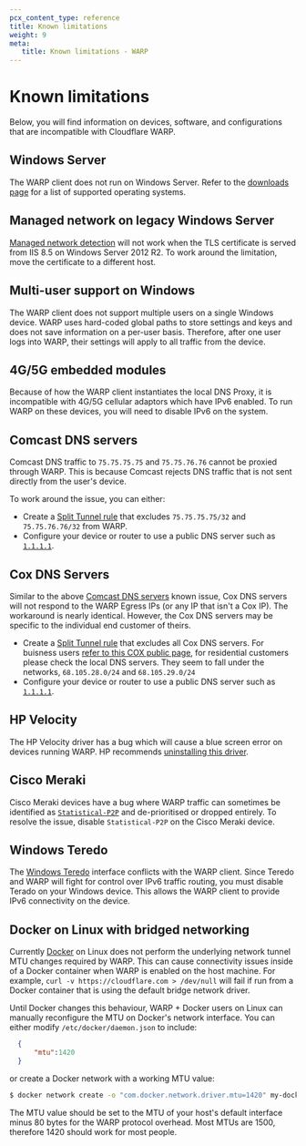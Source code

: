 ```yaml
---
pcx_content_type: reference
title: Known limitations
weight: 9
meta:
   title: Known limitations - WARP
---
```


# Known limitations

Below, you will find information on devices, software, and configurations that are incompatible with Cloudflare WARP.

## Windows Server

The WARP client does not run on Windows Server. Refer to the [downloads page](/cloudflare-one/connections/connect-devices/warp/download-warp/) for a list of supported operating systems.

## Managed network on legacy Windows Server

[Managed network detection](/cloudflare-one/connections/connect-devices/warp/configure-warp/managed-networks/) will not work when the TLS certificate is served from IIS 8.5 on Windows Server 2012 R2. To work around the limitation, move the certificate to a different host.

## Multi-user support on Windows

The WARP client does not support multiple users on a single Windows device. WARP uses hard-coded global paths to store settings and keys and does not save information on a per-user basis. Therefore, after one user logs into WARP, their settings will apply to all traffic from the device.

## 4G/5G embedded modules

Because of how the WARP client instantiates the local DNS Proxy, it is incompatible with 4G/5G cellular adaptors which have IPv6 enabled.  To run WARP on these devices, you will need to disable IPv6 on the system.

## Comcast DNS servers

Comcast DNS traffic to `75.75.75.75` and `75.75.76.76` cannot be proxied through WARP. This is because Comcast rejects DNS traffic that is not sent directly from the user's device.

To work around the issue, you can either:

- Create a [Split Tunnel rule](/cloudflare-one/connections/connect-devices/warp/configure-warp/route-traffic/split-tunnels/) that excludes `75.75.75.75/32` and `75.75.76.76/32` from WARP.
- Configure your device or router to use a public DNS server such as [`1.1.1.1`](https://1.1.1.1/dns/).

## Cox DNS Servers

Similar to the above [Comcast DNS servers](cloudflare-one/connections/connect-devices/warp/troubleshooting/known-limitations/#comcast-dns-servers) known issue, Cox DNS servers will not respond to the WARP Egress IPs (or any IP that isn't a Cox IP).  The workaround is nearly identical.  However, the Cox DNS servers may be specific to the individual end customer of theirs.  

- Create a [Split Tunnel rule](/cloudflare-one/connections/connect-devices/warp/configure-warp/route-traffic/split-tunnels/) that excludes all Cox DNS servers.  For buisness users [refer to this COX public page](https://www.cox.com/business/support/cox-business-dns-and-mail-exchange-hosting-services.html), for residential customers please check the local DNS servers.  They seem to fall under the networks, `68.105.28.0/24` and `68.105.29.0/24`
- Configure your device or router to use a public DNS server such as [`1.1.1.1`](https://1.1.1.1/dns/).

## HP Velocity

The HP Velocity driver has a bug which will cause a blue screen error on devices running WARP. HP recommends [uninstalling this driver](https://support.hp.com/gb-en/document/c06266198).

## Cisco Meraki

Cisco Meraki devices have a bug where WARP traffic can sometimes be identified as [`Statistical-P2P`](https://www.cisco.com/c/en/us/td/docs/ios-xml/ios/qos_nbar/prot_lib/config_library/pp4600/nbar-prot-pack4600/s.html#wp1488575851) and de-prioritised or dropped entirely. To resolve the issue, disable `Statistical-P2P` on the Cisco Meraki device.

## Windows Teredo

The [Windows Teredo](https://learn.microsoft.com/en-us/windows/win32/teredo/about-teredo) interface conflicts with the WARP client. Since Teredo and WARP will fight for control over IPv6 traffic routing, you must disable Terado on your Windows device. This allows the WARP client to provide IPv6 connectivity on the device.

## Docker on Linux with bridged networking

Currently [Docker](https://www.docker.com/products/container-runtime/) on Linux does not perform the underlying network tunnel MTU changes required by WARP. This can cause connectivity issues inside of a Docker container when WARP is enabled on the host machine. For example, `curl -v https://cloudflare.com > /dev/null` will fail if run from a Docker container that is using the default bridge network driver.

Until Docker changes this behaviour, WARP + Docker users on Linux can manually reconfigure the MTU on Docker's network interface. You can either modify `/etc/docker/daemon.json` to include:

```json
  {
      "mtu":1420
  }
```

or create a Docker network with a working MTU value:

```sh
$ docker network create -o "com.docker.network.driver.mtu=1420" my-docker-network
```

The MTU value should be set to the MTU of your host's default interface minus 80 bytes for the WARP protocol overhead. Most MTUs are 1500, therefore 1420 should work for most people.



